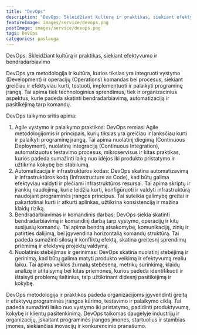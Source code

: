 ```yaml
---
title: "DevOps"
description: "DevOps: Skleidžiant kultūrą ir praktikas, siekiant efektyvumo ir bendradarbiavimo"
featureImage: images/service/devops.png
postImage: images/service/devops.png
tags: DevOps
categories: paslauga
---
```


DevOps: Skleidžiant kultūrą ir praktikas, siekiant efektyvumo ir bendradarbiavimo

DevOps yra metodologija ir kultūra, kurios tikslas yra integruoti vystymo (Development) ir operacijų (Operations)
komandas bei procesus, siekiant greičiau ir efektyviau kurti, testuoti, implementuoti ir palaikyti programinę įrangą.
Tai apima tiek technologinius sprendimus, tiek ir organizacinius aspektus, kurie padeda skatinti bendradarbiavimą,
automatizaciją ir pasitikėjimą tarp komandų.

DevOps taikymo sritis apima:

1. Agile vystymo ir palaikymo praktikos: DevOps remiasi Agile metodologijomis ir principais, kurių tikslas yra greičiau
   ir lanksčiau kurti ir palaikyti programinę įrangą. Tai apima nuolatinį diegimą (Continuous Deployment), nuolatinę
   integraciją (Continuous Integration), automatizuotus testavimo procesus, mikroservisus ir kitas praktikas, kurios
   padeda sumažinti laiką nuo idėjos iki produkto pristatymo ir užtikrina kokybę bei stabilumą.
2. Automatizacija ir infrastruktūros kodas: DevOps skatina automatizavimą ir infrastruktūros kodą (Infrastructure as
   Code), kad būtų galima efektyviau valdyti ir plečiami infrastruktūros resursai. Tai apima skriptų ir įrankių
   naudojimą, kurie leidžia kurti, konfigūruoti ir valdyti infrastruktūrą naudojant programinės įrangos principus. Tai
   suteikia galimybę greitai ir pakartotinai kurti ir atkurti aplinkas, užtikrina konsistenciją ir mažina klaidų riziką.
3. Bendradarbiavimas ir komandinis darbas: DevOps siekia skatinti bendradarbiavimą ir komandinį darbą tarp vystymo,
   operacijų ir kitų susijusių komandų. Tai apima bendrą atsakomybę, komunikaciją, zinių ir patirties dalijimą, bei
   įgyvendina horizontalią komandų struktūrą. Tai padeda sumažinti silosų ir konfliktų efektą, skatina greitesnį
   sprendimų priėmimą ir efektyvų projektų valdymą.
4. Nuolatinis stebėjimas ir gerinimas: DevOps skatina nuolatinį stebėjimą ir gerinimą, kad būtų galima matyti produkto
   veikimą ir efektyvumą realiu laiku. Tai apima veiklos žurnalų stebėseną, metrikų surinkimą, klaidų analizę ir
   atitaisymą bei kitas priemones, kurios padeda identifikuoti ir ištaisyti problemų šaltinius, taip užtikrinant didesnį
   pasitikėjimą ir kokybę.

DevOps metodologija ir praktikos padeda organizacijoms įgyvendinti greitą ir efektyvų programinės įrangos kūrimo,
testavimo ir palaikymo ciklą. Tai padeda sumažinti laiko nuo vystymo iki pristatymo, padidinti produktyvumą, kokybę ir
klientų pasitenkinimą. DevOps taikomas daugelyje industrijų ir organizacijų, įskaitant programinės įrangos įmones,
startuolius ir stambias įmones, siekiančias inovacijų ir konkurencinio pranašumo.
